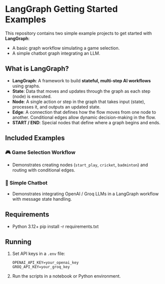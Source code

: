 # LangGraph Getting Started Examples

This repository contains two simple example projects to get started with **LangGraph**:

* A basic graph workflow simulating a game selection.
* A simple chatbot graph integrating an LLM.

## What is LangGraph?

* **LangGraph**: A framework to build **stateful, multi-step AI workflows** using graphs.
* **State**: Data that moves and updates through the graph as each step (node) is executed.
* **Node**: A single action or step in the graph that takes input (state), processes it, and outputs an updated state.
* **Edge**: A connection that defines how the flow moves from one node to another. Conditional edges allow dynamic decision-making in the flow.
* **START / END**: Special nodes that define where a graph begins and ends.

## Included Examples

### 🎮 Game Selection Workflow

* Demonstrates creating nodes (`start_play`, `cricket`, `badminton`) and routing with conditional edges.

### 🤖 Simple Chatbot

* Demonstrates integrating OpenAI / Groq LLMs in a LangGraph workflow with message state handling.

## Requirements

* Python 3.12+
pip install -r requirements.txt

## Running

1. Set API keys in a `.env` file:

   ```
   OPENAI_API_KEY=your_openai_key
   GROQ_API_KEY=your_groq_key
   ```
2. Run the scripts in a notebook or Python environment.